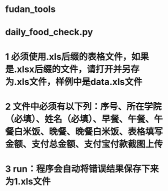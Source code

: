 # fudan_tools

# daily_food_check.py
# 1 必须使用.xls后缀的表格文件，如果是.xlsx后缀的文件，请打开并另存为.xls文件，样例中是data.xls文件
# 2 文件中必须有以下列：序号、所在学院（必填）、姓名（必填）、早餐、午餐、午餐白米饭、晚餐、晚餐白米饭、表格填写金额、支付总金额、支付宝付款截图上传
# 3 run：程序会自动将错误结果保存下来为1.xls文件
